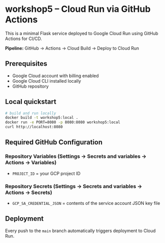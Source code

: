# workshop5 – Cloud Run via GitHub Actions

This is a minimal Flask service deployed to Google Cloud Run using GitHub Actions for CI/CD.

**Pipeline:** GitHub → Actions → Cloud Build → Deploy to Cloud Run

## Prerequisites
- Google Cloud account with billing enabled
- Google Cloud CLI installed locally
- GitHub repository

## Local quickstart
```bash
# build and run locally
docker build -t workshop5:local .
docker run -e PORT=8080 -p 8080:8080 workshop5:local
curl http://localhost:8080
```

## Required GitHub Configuration

### Repository Variables (Settings → Secrets and variables → Actions → Variables)
- `PROJECT_ID` = your GCP project ID

### Repository Secrets (Settings → Secrets and variables → Actions → Secrets)
- `GCP_SA_CREDENTIAL_JSON` = contents of the service account JSON key file

## Deployment
Every push to the `main` branch automatically triggers deployment to Cloud Run.
